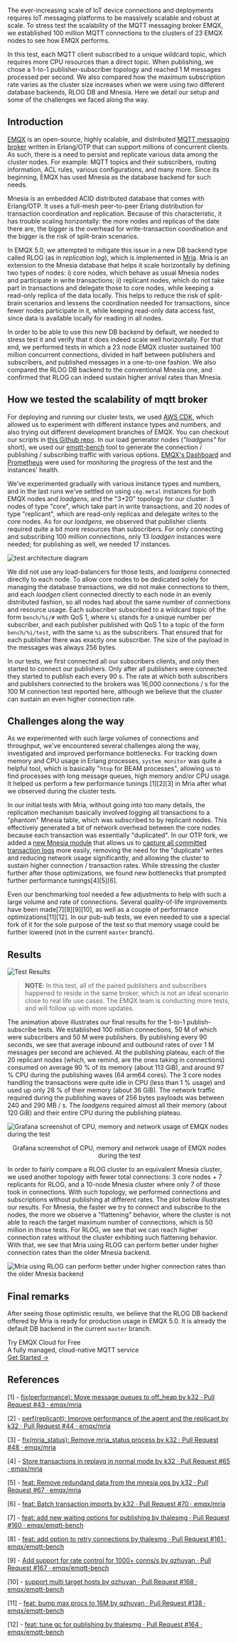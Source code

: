 The ever-increasing scale of IoT device connections and deployments requires IoT messaging platforms to be massively scalable and robust at scale. To stress test the scalability of the MQTT messaging broker EMQX, we established 100 million MQTT connections to the clusters of 23 EMQX nodes to see how EMQX performs.
 
In this test, each MQTT client subscribed to a unique wildcard topic, which requires more CPU resources than a direct topic. When publishing, we chose a 1-to-1 publisher-subscriber topology and reached 1 M messages processed per second. We also compared how the maximum subscription rate varies as the cluster size increases when we were using two different database backends, RLOG DB and Mnesia. Here we detail our setup and some of the challenges we faced along the way.

## Introduction

[EMQX](https://github.com/emqx/emqx/) is an open-source, highly scalable, and distributed [MQTT messaging broker](https://www.emqx.com/en/blog/the-ultimate-guide-to-mqtt-broker-comparison) written in Erlang/OTP that can support millions of concurrent clients. As such, there is a need to persist and replicate various data among the cluster nodes. For example: MQTT topics and their subscribers, routing information, ACL rules, various configurations, and many more. Since its beginning, EMQX has used Mnesia as the database backend for such needs.

Mnesia is an embedded ACID distributed database that comes with Erlang/OTP. It uses a full-mesh peer-to-peer Erlang distribution for transaction coordination and replication. Because of this characteristic, it has trouble scaling horizontally: the more nodes and replicas of the date there are, the bigger is the overhead for write-transaction coordination and the bigger is the risk of split-brain scenarios.

In EMQX 5.0, we attempted to mitigate this issue in a new DB backend type called RLOG (as in *replication log*), which is implemented in [Mria](https://github.com/emqx/mria). Mria is an extension to the Mnesia database that helps it scale horizontally by defining two types of nodes: i) core nodes, which behave as usual Mnesia nodes and participate in write transactions; ii) replicant nodes, which do not take part in transactions and delegate those to core nodes, while keeping a read-only replica of the data locally. This helps to reduce the risk of split-brain scenarios and lessens the coordination needed for transactions, since fewer nodes participate in it, while keeping read-only data access fast, since data is available locally for reading in all nodes.

In order to be able to use this new DB backend by default, we needed to stress test it and verify that it does indeed scale well horizontally. For that end, we performed tests in which a 23 node EMQX cluster sustained 100 million concurrent connections, divided in half between publishers and subscribers, and published messages in a one-to-one fashion. We also compared the RLOG DB backend to the conventional Mnesia one, and confirmed that RLOG can indeed sustain higher arrival rates than Mnesia.

## How we tested the scalability of mqtt broker

For deploying and running our cluster tests, we used [AWS CDK](https://aws.amazon.com/cdk/), which allowed us to experiment with different instance types and numbers, and also trying out different development branches of EMQX. You can checkout our scripts in [this Github repo](https://github.com/emqx/cdk-emqx-cluster). In our load generator nodes (*"loadgens"* for short), we used our [emqtt-bench](https://github.com/emqx/emqtt-bench/) tool to generate the connection / publishing / subscribing traffic with various options.  [EMQX's Dashboard](https://www.emqx.io/docs/en/v4.4/getting-started/dashboard.html#introduction) and [Prometheus](https://prometheus.io/) were used for monitoring the progress of the test and the instances' health.

We've experimented gradually with various instance types and numbers, and in the last runs we've settled on using `c6g.metal` instances for both EMQX nodes and *loadgens*, and the "3+20" topology for our cluster: 3 nodes of type "core", which take part in write transactions, and 20 nodes of type "replicant", which are read-only replicas and delegate writes to the core nodes. As for our *loadgens*, we observed that publisher clients required quite a bit more resources than subscribers. For only connecting and subscribing 100 million connections, only 13 *loadgen* instances were needed; for publishing as well, we needed 17 instances.

![test architecture diagram](https://assets.emqx.com/images/30ab268151506add00e3e362a3d4a72c.png)

We did not use any load-balancers for those tests, and *loadgens* connected directly to each node. To allow core nodes to be dedicated solely for managing the database transactions, we did not make connections to them, and each *loadgen* client connected directly to each node in an evenly distributed fashion, so all nodes had about the same number of connections and resource usage. Each subscriber subscribed to a wildcard topic of the form `bench/%i/#` with QoS 1, where `%i` stands for a unique number per subscriber, and each publisher published with QoS 1 to a topic of the form `bench/%i/test`, with the same `%i` as the subscribers. That ensured that for each publisher there was exactly one subscriber.  The size of the payload in the messages was always 256 bytes.

In our tests, we first connected all our subscribers clients, and only then started to connect our publishers. Only after all publishers were connected they started to publish each every 90 s. The rate at which both subscribers and publishers connected to the brokers was 16,000 connections / s for the 100 M connection test reported here, although we believe that the cluster can sustain an even higher connection rate.

## Challenges along the way

As we experimented with such large volumes of connections and throughput, we've encountered several challenges along the way, investigated and improved performance bottlenecks. For tracking down memory and CPU usage in Erlang processes, `system_monitor` was quite a helpful tool, which is basically "`htop` for BEAM processes", allowing us to find processes with long message queues, high memory and/or CPU usage. It helped us perform a few performance tunings [1][2][3] in Mria after what we observed during the cluster tests.

In our initial tests with Mria, without going into too many details, the replication mechanism basically involved logging all transactions to a "phantom" Mnesia table, which was subscribed to by replicant nodes. This effectively generated a bit of network overhead between the core nodes because each transaction was essentially "duplicated". In our OTP fork, we added a [new Mnesia module](https://github.com/erlang/otp/pull/5926) that allows us to [capture all committed transaction logs](https://github.com/emqx/mria/pull/53) more easily, removing the need for the "duplicate" writes and reducing network usage significantly, and allowing the cluster to sustain higher connection / transaction rates. While stressing the cluster further after those optimizations, we found new bottlenecks that prompted further performance tunings[4][5][6].

Even our benchmarking tool needed a few adjustments to help with such a large volume and rate of connections. Several quality-of-life improvements have been made[7][8][9][10], as well as a couple of performance optimizations[11][12]. In our pub-sub tests, we even needed to use a special fork of it for the sole purpose of the test so that memory usage could be further lowered (not in the current `master` branch).

## Results

![Test Results](https://assets.emqx.com/images/f83818eb466eb81ba61d57c90a245da2.gif)
 
>**NOTE**:  In this test, all of the paired publishers and subscribers happened to reside in the same broker, which is not an ideal scenario close to real life use cases. The EMQX team is conducting more tests, and will follow up with more updates.


The animation above illustrates our final results for the 1-to-1 publish-subscribe tests. We established 100 million connections, 50 M of which were subscribers and 50 M were publishers. By publishing every 90 seconds, we see that average inbound and outbound rates of over 1 M messages per second are achieved. At the publishing plateau, each of the 20 replicant nodes (which, we remind, are the ones taking in connections) consumed on average 90 % of its memory (about 113 GiB), and around 97 % CPU during the publishing waves (64 arm64 cores). The 3 core nodes handling the transactions were quite idle in CPU (less than 1 % usage) and used up only 28 % of their memory (about 36 GiB). The network traffic required during the publishing waves of 256 bytes payloads was between 240 and 290 MB / s. The *loadgens* required almost all their memory (about 120 GiB) and their entire CPU during the publishing plateau.

![Grafana screenshot of CPU, memory and network usage of EMQX nodes during the test](https://assets.emqx.com/images/b6cfbe504f19c739f2573903880283ce.png)

<center>Grafana screenshot of CPU, memory and network usage of EMQX nodes during the test</center>

In order to fairly compare a RLOG cluster to an equivalent Mnesia cluster, we used another topology with fewer total connections: 3 core nodes + 7 replicants for RLOG, and a 10-node Mnesia cluster where only 7 of those took in connections. With such topology, we performed connections and subscriptions without publishing at different rates. The plot below illustrates our results. For Mnesia, the faster we try to connect and subscribe to the nodes, the more we observe a "flattening" behavior, where the cluster is not able to reach the target maximum number of connections, which is 50 million in those tests. For RLOG, we see that we can reach higher connection rates without the cluster exhibiting such flattening behavior. With that, we see that Mria using RLOG can perform better under higher connection rates than the older Mnesia backend.

![Mria using RLOG can perform better under higher connection rates than the older Mnesia backend](https://assets.emqx.com/images/7972c44991b97d35264dd484b0b7f5c1.png)
 

## Final remarks

After seeing those optimistic results, we believe that the RLOG DB backend offered by Mria is ready for production usage in EMQX 5.0. It is already the default DB backend in the current `master` branch.



<section class="promotion">
    <div>
        Try EMQX Cloud for Free
        <div class="is-size-14 is-text-normal has-text-weight-normal">A fully managed, cloud-native MQTT service</div>
    </div>
    <a href="https://accounts.emqx.com/signup?continue=https://cloud-intl.emqx.com/console/deployments/0?oper=new" class="button is-gradient px-5">Get Started →</a>
</section>

 

## References

[1] - [fix(performance): Move message queues to off_heap by k32 · Pull Request #43 · emqx/mria](https://github.com/emqx/mria/pull/43) 

[2] - [perf(replicant): Improve performance of the agent and the replicant by k32 · Pull Request #44 · emqx/mria](https://github.com/emqx/mria/pull/44) 

[3] - [fix(mria_status): Remove mria_status process by k32 · Pull Request #48 · emqx/mria](https://github.com/emqx/mria/pull/48) 

[4] - [Store transactions in replayq in normal mode by k32 · Pull Request #65 · emqx/mria](https://github.com/emqx/mria/pull/65) 

[5] - [feat: Remove redundand data from the mnesia ops by k32 · Pull Request #67 · emqx/mria](https://github.com/emqx/mria/pull/67) 

[6] - [feat: Batch transaction imports by k32 · Pull Request #70 · emqx/mria](https://github.com/emqx/mria/pull/70) 

[7] - [feat: add new waiting options for publishing by thalesmg · Pull Request #160 · emqx/emqtt-bench](https://github.com/emqx/emqtt-bench/pull/160) 

[8] - [feat: add option to retry connections by thalesmg · Pull Request #161 · emqx/emqtt-bench](https://github.com/emqx/emqtt-bench/pull/161) 

[9] - [Add support for rate control for 1000+ conns/s by qzhuyan · Pull Request #167 · emqx/emqtt-bench](https://github.com/emqx/emqtt-bench/pull/167) 

[10] - [support multi target hosts by qzhuyan · Pull Request #168 · emqx/emqtt-bench](https://github.com/emqx/emqtt-bench/pull/168) 

[11] - [feat: bump max procs to 16M by qzhuyan · Pull Request #138 · emqx/emqtt-bench](https://github.com/emqx/emqtt-bench/pull/138) 

[12] - [feat: tune gc for publishing by thalesmg · Pull Request #164 · emqx/emqtt-bench](https://github.com/emqx/emqtt-bench/pull/164)
